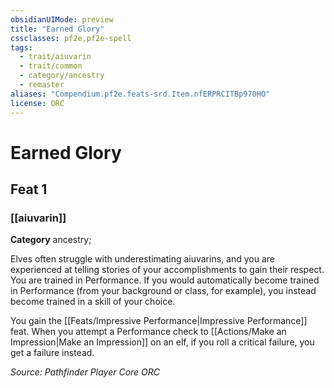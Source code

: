```yaml
---
obsidianUIMode: preview
title: "Earned Glory"
cssclasses: pf2e,pf2e-spell
tags:
  - trait/aiuvarin
  - trait/common
  - category/ancestry
  - remaster
aliases: "Compendium.pf2e.feats-srd.Item.nfERPRCITBp970HO"
license: ORC
---
```

# Earned Glory
## Feat 1
### [[aiuvarin]]

**Category** ancestry; 




Elves often struggle with underestimating aiuvarins, and you are experienced at telling stories of your accomplishments to gain their respect. You are trained in Performance. If you would automatically become trained in Performance (from your background or class, for example), you instead become trained in a skill of your choice.

You gain the [[Feats/Impressive Performance|Impressive Performance]] feat. When you attempt a Performance check to [[Actions/Make an Impression|Make an Impression]] on an elf, if you roll a critical failure, you get a failure instead.

*Source: Pathfinder Player Core*
*ORC*